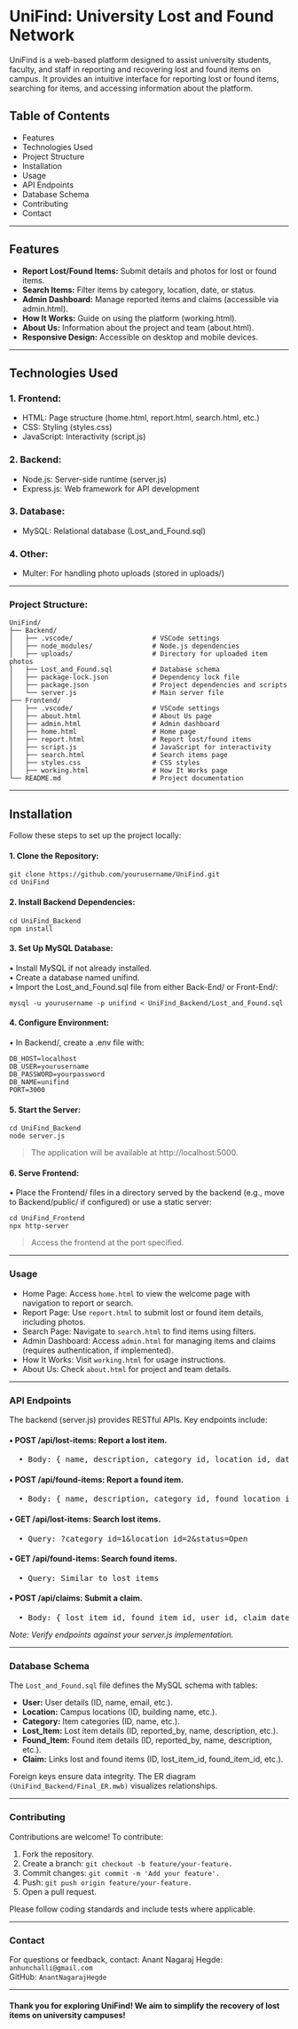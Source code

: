 <h1>UniFind: University Lost and Found Network</h1>

UniFind is a web-based platform designed to assist university students, faculty, and staff in reporting and recovering lost and found items on campus. It provides an intuitive interface for reporting lost or found items, searching for items, and accessing information about the platform.

<h2>Table of Contents</h2>
<ul>
<li>Features</li>
<li>Technologies Used</li>
<li>Project Structure</li>
<li>Installation</li>
<li>Usage</li>
<li>API Endpoints</li>
<li>Database Schema</li>
<li>Contributing</li>
<li>Contact</li>
</ul>
<hr>
<h2>Features</h2>

<ul>
<li><b>Report Lost/Found Items:</b> Submit details and photos for lost or found items.</li>
<li><b>Search Items:</b> Filter items by category, location, date, or status.</li>
<li><b>Admin Dashboard:</b> Manage reported items and claims (accessible via admin.html).</li>
<li><b>How It Works:</b> Guide on using the platform (working.html).</li>
<li><b>About Us:</b> Information about the project and team (about.html).</li>
<li><b>Responsive Design:</b> Accessible on desktop and mobile devices.</ul></li>
<hr>

<h2>Technologies Used</h2>
<h3>1. Frontend:</h3>
<ul>
  <li>HTML: Page structure (home.html, report.html, search.html, etc.)</li>
  <li>CSS: Styling (styles.css)</li>
  <li>JavaScript: Interactivity (script.js)</li>
</ul>

<h3>2. Backend:</h3>
<ul>
  <li>Node.js: Server-side runtime (server.js)</li>
  <li>Express.js: Web framework for API development</li>
</ul>


<h3>3. Database:</h3>
<ul><li>MySQL: Relational database (Lost_and_Found.sql)</li></ul>

<h3>4. Other:</h3>
<ul><li>Multer: For handling photo uploads (stored in uploads/)</li></ul>
<hr>

### Project Structure:
```  
UniFind/
├── Backend/
│   ├── .vscode/                    # VSCode settings
│   ├── node_modules/               # Node.js dependencies
│   ├── uploads/                    # Directory for uploaded item photos
│   ├── Lost_and_Found.sql          # Database schema
│   ├── package-lock.json           # Dependency lock file
│   ├── package.json                # Project dependencies and scripts
│   └── server.js                   # Main server file
├── Frontend/
│   ├── .vscode/                    # VSCode settings
│   ├── about.html                  # About Us page
│   ├── admin.html                  # Admin dashboard
│   ├── home.html                   # Home page
│   ├── report.html                 # Report lost/found items
│   ├── script.js                   # JavaScript for interactivity
│   ├── search.html                 # Search items page
│   ├── styles.css                  # CSS styles
│   ├── working.html                # How It Works page
└── README.md                       # Project documentation
```
<hr>
<h2>Installation</h2>

Follow these steps to set up the project locally:

#### 1. Clone the Repository:
```
git clone https://github.com/yourusername/UniFind.git
cd UniFind
```
#### 2. Install Backend Dependencies:
```
cd UniFind_Backend
npm install
```
#### 3. Set Up MySQL Database:
• Install MySQL if not already installed.<br>
• Create a database named unifind.<br>
• Import the Lost_and_Found.sql file from either Back-End/ or Front-End/:<br>
```
mysql -u yourusername -p unifind < UniFind_Backend/Lost_and_Found.sql
```

#### 4. Configure Environment:
• In Backend/, create a .env file with:
```
DB_HOST=localhost
DB_USER=yourusername
DB_PASSWORD=yourpassword
DB_NAME=unifind
PORT=3000
```

#### 5. Start the Server:
```
cd UniFind_Backend
node server.js
```
> The application will be available at http://localhost:5000.


#### 6. Serve Frontend:
• Place the Frontend/ files in a directory served by the backend (e.g., move to Backend/public/ if configured) or use a static server:
```
cd UniFind_Frontend
npx http-server
```
> Access the frontend at the port specified.
<hr>

### Usage
<ul>
  <li>Home Page: Access <code>home.html</code> to view the welcome page with navigation to report or search.</li>
  <li>Report Page: Use <code>report.html</code> to submit lost or found item details, including photos.</li>
  <li>Search Page: Navigate to <code>search.html</code> to find items using filters.</li>
  <li>Admin Dashboard: Access <code>admin.html</code> for managing items and claims (requires authentication, if implemented).</li>
  <li>How It Works: Visit <code>working.html</code> for usage instructions.</li>
  <li>About Us: Check <code>about.html</code> for project and team details.</li>
</ul>

<hr>

### API Endpoints
The backend (server.js) provides RESTful APIs. Key endpoints include:
<h4>• POST /api/lost-items: Report a lost item.</h4><pre>
  • Body: { name, description, category_id, location_id, date_lost, time_lost, color, features, photo }</pre>
<h4>• POST /api/found-items: Report a found item.</h4><pre>
  • Body: { name, description, category_id, found_location_id, current_location, date_found, time_found, color, features, photo }<br></pre>
<h4>• GET /api/lost-items: Search lost items.</h4><pre>
  • Query: ?category_id=1&location_id=2&status=Open<br></pre>
<h4>• GET /api/found-items: Search found items.</h4><pre>
  • Query: Similar to lost items<br></pre>
<h4>• POST /api/claims: Submit a claim.</h4><pre>
  • Body: { lost_item_id, found_item_id, user_id, claim_date }<br></pre>
<i>Note: Verify endpoints against your server.js implementation.</i>
<hr>

### Database Schema
The ```Lost_and_Found.sql``` file defines the MySQL schema with tables:<br>
<ul>
  <li><b>User:</b> User details (ID, name, email, etc.).</li>
  <li><b>Location:</b> Campus locations (ID, building name, etc.).</li>
  <li><b>Category:</b> Item categories (ID, name, etc.).</li>
  <li><b>Lost_Item:</b> Lost item details (ID, reported_by, name, description, etc.).</li>
  <li><b>Found_Item:</b> Found item details (ID, reported_by, name, description, etc.).</li>
  <li><b>Claim:</b> Links lost and found items (ID, lost_item_id, found_item_id, etc.).</li>
</ul>


Foreign keys ensure data integrity. The ER diagram ```(UniFind_Backend/Final_ER.mwb)``` visualizes relationships.
<hr>

### Contributing
Contributions are welcome! To contribute:
1. Fork the repository.
2. Create a branch: ```git checkout -b feature/your-feature.```
3. Commit changes: ```git commit -m 'Add your feature'.```
4. Push: ```git push origin feature/your-feature.```
5. Open a pull request.

Please follow coding standards and include tests where applicable.
<hr>

### Contact
For questions or feedback, contact:
Anant Nagaraj Hegde: ```anhunchalli@gmail.com```<br>
GitHub: ```AnantNagarajHegde```<br>
<hr>

<h4>Thank you for exploring UniFind! We aim to simplify the recovery of lost items on university campuses!</h4>
